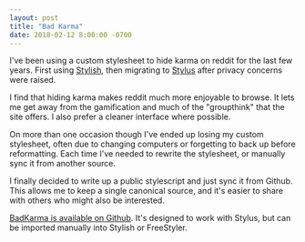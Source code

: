 ```yaml
---
layout: post
title: "Bad Karma"
date: 2018-02-12 8:00:00 -0700
---
```

I've been using a custom stylesheet to hide karma on reddit for the last few years.  First using [Stylish](https://userstyles.org/), then migrating to [Stylus](https://github.com/openstyles/stylus) after privacy concerns were raised.

I find that hiding karma makes reddit much more enjoyable to browse.  It lets me get away from the gamification and much of the "groupthink" that the site offers.  I also prefer a cleaner interface where possible.

On more than one occasion though I've ended up losing my custom stylesheet, often due to changing computers or forgetting to back up before reformatting.  Each time I've needed to rewrite the stylesheet, or manually sync it from another source.

I finally decided to write up a public stylescript and just sync it from Github.  This allows me to keep a single canonical source, and it's easier to share with others who might also be interested.

[BadKarma is available on Github](https://github.com/WesCook/BadKarma).  It's designed to work with Stylus, but can be imported manually into Stylish or FreeStyler.
